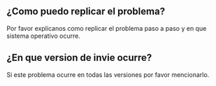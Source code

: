 ## ¿Como puedo replicar el problema?
Por favor explicanos como replicar el problema paso a paso y en que sistema operativo ocurre.
## ¿En que version de invie ocurre?
Si este problema ocurre en todas las versiones por favor mencionarlo.
